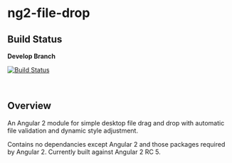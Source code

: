 # ng2-file-drop

## Build Status

**Develop Branch**

[![Build Status](https://travis-ci.org/leewinder/ng2-file-drop.svg?branch=develop)](https://travis-ci.org/leewinder/ng2-file-drop) 

<br>

## Overview

An Angular 2 module for simple desktop file drag and drop with automatic file validation and dynamic style adjustment.

Contains no dependancies except Angular 2 and those packages required by Angular 2.  Currently built against Angular 2 RC 5.